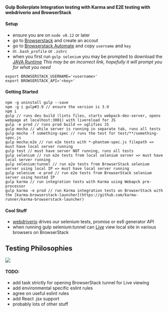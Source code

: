 #### Gulp Boilerplate Integration testing with Karma and E2E testing with webdriverio and BrowserStack

#### Setup
- ensure you are on `node v0.12` or later
- go to [Browserstack](https://www.browserstack.com) and create an accout
- go to [Browserstack Automate](https://www.browserstack.com/automate) and copy `username` and `key`
- in `.bash_profile` or `.zshrc`
- when you first run `gulp selenium` you may be prompted to download the [JAVA Runtime](http://www.oracle.com/technetwork/java/javase/downloads/jre8-downloads-2133155.html) *This may be an incorrect link, hopefully it will prompt you for what you need*
```shell
export BROWSERSTACK_USERNAME='<username>'
export BROWSERSTACK_API='<key>'
```

#### Getting Started
```
npm -g uninstall gulp --save
npm -g i gulp#3.9 // ensure the version is 3.9
npm i
gulp // runs dev build (lints files, starts webpack-dev-server, opens webpage at localhost:3001) with livereload for JS
gulp -e prod // runs prod build => uglifies JS
gulp mocha // while server is running in separate tab, runs all tests
gulp mocha -f something-spec // runs the test for test/**/something-spec.js
gulp mocha:e2e // run e2e tests with *-phantom-spec.js filepath => must have local server running
gulp test // must have server NOT running, runs all tests
gulp selenium // run e2e tests from local selenium server => must have local server running
gulp selenium:tunnel // run e2e tests from BrowserStack selenium server using local IP => must have local server running
gulp selenium -e prod // run e2e tests from BrowserStack selenium server using hosted IP
gulp karma // run integration tests with Karma using Webapck pre-processor
gulp karma -e prod // run Karma integration tests on BrowserStack with the [karma-browserstack-launcher](https://github.com/karma-runner/karma-browserstack-launcher)
```

#### Cool Stuff
- [webdriverio](http://webdriver.io/) drives our selenium tests, promise or es6 generator API
- when running gulp selenium:tunnel can [Live](https://www.browserstack.com/start) view local site in various browsers on BrowserStack

## Testing Philosophies
![](https://www-static2.strongloop.com/wp-content/uploads/2015/03/975x703xpyramid.png.pagespeed.ic.Ozn480glOj.png)

#### TODO:
- add task strictly for opening BrowserStack tunnel for Live viewing
- add environmental specific eslint rules
- agree on useful eslint rules
- add React .jsx support
- probably lots of other stuff
